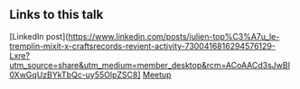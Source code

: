 ## Links to this talk

[LinkedIn post](https://www.linkedin.com/posts/julien-top%C3%A7u_le-tremplin-mixit-x-craftsrecords-revient-activity-7300416816294576129-Lxre?utm_source=share&utm_medium=member_desktop&rcm=ACoAACd3sJwBI0XwGqUzBYkTbQc-uy55OlpZSC8]
[Meetup](https://www.meetup.com/craftsrecords/events/306405729/)
